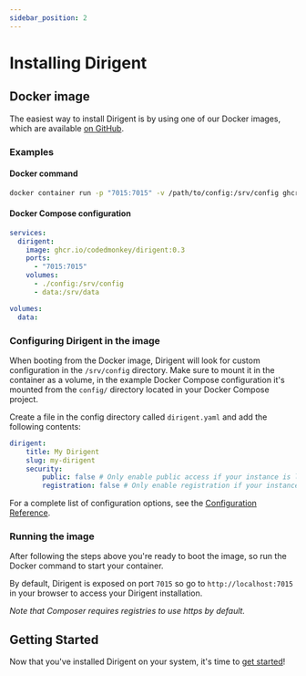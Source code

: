 ```yaml
---
sidebar_position: 2
---
```


# Installing Dirigent

## Docker image

The easiest way to install Dirigent is by using one of our Docker images, which are available [on GitHub][github-docker-images].

### Examples

#### Docker command

```bash
docker container run -p "7015:7015" -v /path/to/config:/srv/config ghcr.io/codedmonkey/dirigent:0.3
```

#### Docker Compose configuration

```yaml
services:
  dirigent:
    image: ghcr.io/codedmonkey/dirigent:0.3
    ports:
      - "7015:7015"
    volumes:
      - ./config:/srv/config
      - data:/srv/data

volumes:
  data:
```

### Configuring Dirigent in the image

When booting from the Docker image, Dirigent will look for custom configuration in the `/srv/config` directory. Make
sure to mount it in the container as a volume, in the example Docker Compose configuration it's mounted from the
`config/` directory located in your Docker Compose project.

Create a file in the config directory called `dirigent.yaml` and add the following contents:

```yaml
dirigent:
    title: My Dirigent
    slug: my-dirigent
    security:
        public: false # Only enable public access if your instance is located behind a firewall
        registration: false # Only enable registration if your instance is located behind a firewall
```

For a complete list of configuration options, see the [Configuration Reference][docs-configuration-reference].

### Running the image

After following the steps above you're ready to boot the image, so run the Docker command to start your
container.

By default, Dirigent is exposed on port `7015` so go to `http://localhost:7015` in your browser to access your
Dirigent installation.

_Note that Composer requires registries to use https by default._

## Getting Started

Now that you've installed Dirigent on your system, it's time to [get started][docs-getting-started]!

[docs-configuration-reference]: configuration-reference.md
[docs-getting-started]: getting-started.md
[github-docker-images]: https://github.com/codedmonkey/dirigent/pkgs/container/dirigent
